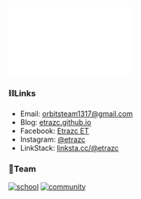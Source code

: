 <div align="left">
  <img alt="Logo Multimedia" src="./picture/Negative-Mask.gif" width="240px" height="135px">
</div>

### ⛓️Links
- Email: [orbitsteam1317@gmail.com]()
- Blog: [etrazc.github.io](https://etrazc.github.io)
- Facebook: [Etrazc ET](https://www.facebook.com/profile.php?id=100054036756705)
- Instagram: [@etrazc](https://www.instagram.com/etrazc/)
- LinkStack: [linksta.cc/@etrazc](https://linksta.cc/@etrazc)

### 👥Team
[![school](https://github-readme-stats.vercel.app/api/pin/?username=multimediaa&repo=multimediaa.github.io)](https://github.com/multimediaa/multimediaa.github.io)
[![community](https://github-readme-stats.vercel.app/api/pin/?username=orbits-1317&repo=orbits-1317.github.io)](https://github.com/orbits-1317/orbits-1317.github.io)
